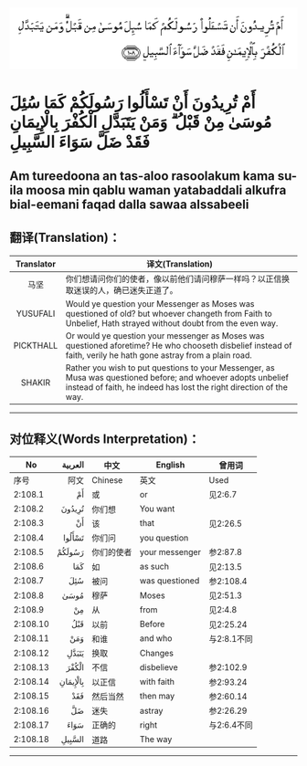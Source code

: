 ![002:108](images/002_108.gif)

#   أَمْ تُرِيدُونَ أَنْ تَسْأَلُوا رَسُولَكُمْ كَمَا سُئِلَ مُوسَىٰ مِنْ قَبْلُ ۗ وَمَنْ يَتَبَدَّلِ الْكُفْرَ بِالْإِيمَانِ فَقَدْ ضَلَّ سَوَاءَ السَّبِيلِ 

## Am tureedoona an tas-aloo rasoolakum kama su-ila moosa min qablu waman yatabaddali alkufra bial-eemani faqad dalla sawaa alssabeeli

## 翻译(Translation)：

| Translator | 译文(Translation)                                            |
| :--------: | ------------------------------------------------------------ |
|    马坚    | 你们想请问你们的使者，像以前他们请问穆萨一样吗？以正信换取迷误的人，确已迷失正道了。 |
|  YUSUFALI  | Would ye question your Messenger as Moses was questioned of old? but whoever changeth from Faith to Unbelief, Hath strayed without doubt from the even way. |
| PICKTHALL  | Or would ye question your messenger as Moses was questioned aforetime? He who chooseth disbelief instead of faith, verily he hath gone astray from a plain road. |
|   SHAKIR   | Rather you wish to put questions to your Messenger, as Musa was questioned before; and whoever adopts unbelief instead of faith, he indeed has lost the right direction of the way. |

---

## 对位释义(Words Interpretation)：

| No       |  العربية | 中文       | English        | 曾用词      |
| -------- | -------: | ---------- | -------------- | ----------- |
| 序号     |     阿文 | Chinese    | 英文           | Used        |
| 2:108.1  |       أَمْ | 或         | or             | 见2:6.7     |
| 2:108.2  |   تُرِيدُونَ | 你们想     | You want       |             |
| 2:108.3  |       أَنْ | 该         | that           | 见2:26.5    |
| 2:108.4  |   تَسْأَلُوا | 你们问     | you question   |             |
| 2:108.5  |   رَسُولَكُمْ | 你们的使者 | your messenger | 参2:87.8    |
| 2:108.6  |      كَمَا | 如         | as such        | 见2:13.5    |
| 2:108.7  |      سُئِلَ | 被问       | was questioned | 参2:108.4   |
| 2:108.8  |     مُوسَىٰ | 穆萨       | Moses          | 见2:51.3    |
| 2:108.9  |       مِنْ | 从         | from           | 见2:4.8     |
| 2:108.10 |      قَبْلُ | 以前       | Before         | 见2:25.24   |
| 2:108.11 |      وَمَنْ | 和谁       | and who        | 与2:8.1不同 |
| 2:108.12 |    يَتَبَدَّلِ | 换取       | Changes        |             |
| 2:108.13 |    الْكُفْرَ | 不信       | disbelieve     | 参2:102.9   |
| 2:108.14 | بِالْإِيمَانِ | 以正信     | with faith     | 参2:93.24   |
| 2:108.15 |      فَقَدْ | 然后当然   | then may       | 参2:60.14   |
| 2:108.16 |       ضَلَّ | 迷失       | astray         | 参2:26.29   |
| 2:108.17 |     سَوَاءَ | 正确的     | right          | 与2:6.4不同 |
| 2:108.18 |   السَّبِيلِ | 道路       | The way        |             |

---
